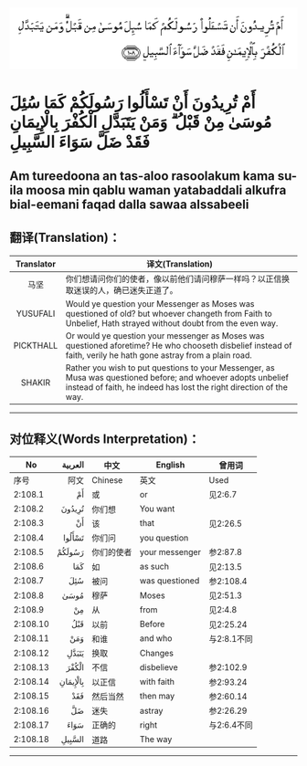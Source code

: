 ![002:108](images/002_108.gif)

#   أَمْ تُرِيدُونَ أَنْ تَسْأَلُوا رَسُولَكُمْ كَمَا سُئِلَ مُوسَىٰ مِنْ قَبْلُ ۗ وَمَنْ يَتَبَدَّلِ الْكُفْرَ بِالْإِيمَانِ فَقَدْ ضَلَّ سَوَاءَ السَّبِيلِ 

## Am tureedoona an tas-aloo rasoolakum kama su-ila moosa min qablu waman yatabaddali alkufra bial-eemani faqad dalla sawaa alssabeeli

## 翻译(Translation)：

| Translator | 译文(Translation)                                            |
| :--------: | ------------------------------------------------------------ |
|    马坚    | 你们想请问你们的使者，像以前他们请问穆萨一样吗？以正信换取迷误的人，确已迷失正道了。 |
|  YUSUFALI  | Would ye question your Messenger as Moses was questioned of old? but whoever changeth from Faith to Unbelief, Hath strayed without doubt from the even way. |
| PICKTHALL  | Or would ye question your messenger as Moses was questioned aforetime? He who chooseth disbelief instead of faith, verily he hath gone astray from a plain road. |
|   SHAKIR   | Rather you wish to put questions to your Messenger, as Musa was questioned before; and whoever adopts unbelief instead of faith, he indeed has lost the right direction of the way. |

---

## 对位释义(Words Interpretation)：

| No       |  العربية | 中文       | English        | 曾用词      |
| -------- | -------: | ---------- | -------------- | ----------- |
| 序号     |     阿文 | Chinese    | 英文           | Used        |
| 2:108.1  |       أَمْ | 或         | or             | 见2:6.7     |
| 2:108.2  |   تُرِيدُونَ | 你们想     | You want       |             |
| 2:108.3  |       أَنْ | 该         | that           | 见2:26.5    |
| 2:108.4  |   تَسْأَلُوا | 你们问     | you question   |             |
| 2:108.5  |   رَسُولَكُمْ | 你们的使者 | your messenger | 参2:87.8    |
| 2:108.6  |      كَمَا | 如         | as such        | 见2:13.5    |
| 2:108.7  |      سُئِلَ | 被问       | was questioned | 参2:108.4   |
| 2:108.8  |     مُوسَىٰ | 穆萨       | Moses          | 见2:51.3    |
| 2:108.9  |       مِنْ | 从         | from           | 见2:4.8     |
| 2:108.10 |      قَبْلُ | 以前       | Before         | 见2:25.24   |
| 2:108.11 |      وَمَنْ | 和谁       | and who        | 与2:8.1不同 |
| 2:108.12 |    يَتَبَدَّلِ | 换取       | Changes        |             |
| 2:108.13 |    الْكُفْرَ | 不信       | disbelieve     | 参2:102.9   |
| 2:108.14 | بِالْإِيمَانِ | 以正信     | with faith     | 参2:93.24   |
| 2:108.15 |      فَقَدْ | 然后当然   | then may       | 参2:60.14   |
| 2:108.16 |       ضَلَّ | 迷失       | astray         | 参2:26.29   |
| 2:108.17 |     سَوَاءَ | 正确的     | right          | 与2:6.4不同 |
| 2:108.18 |   السَّبِيلِ | 道路       | The way        |             |

---
